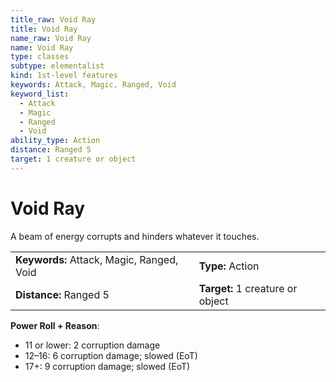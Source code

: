 ```yaml
---
title_raw: Void Ray
title: Void Ray
name_raw: Void Ray
name: Void Ray
type: classes
subtype: elementalist
kind: 1st-level features
keywords: Attack, Magic, Ranged, Void
keyword_list:
  - Attack
  - Magic
  - Ranged
  - Void
ability_type: Action
distance: Ranged 5
target: 1 creature or object
---
```


# Void Ray

A beam of energy corrupts and hinders whatever it touches.

|                                           |                                  |
| :---------------------------------------- | :------------------------------- |
| **Keywords:** Attack, Magic, Ranged, Void | **Type:** Action                 |
| **Distance:** Ranged 5                    | **Target:** 1 creature or object |

**Power Roll + Reason**:

- 11 or lower: 2 corruption damage
- 12–16: 6 corruption damage; slowed (EoT)
- 17+: 9 corruption damage; slowed (EoT)

